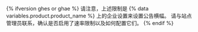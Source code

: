 {% ifversion ghes or ghae %}
请注意，上述限制是
{% data variables.product.product_name %} 上的企业设置来设置公告横幅。 请与站点管理员联系，确认是否启用了速率限制以及如何配置它们。
{% endif %}

